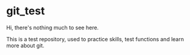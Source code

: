 # git_test
Hi, there's nothing much to see here.

This is a test repository, used to practice skills, test functions and learn more about git.
